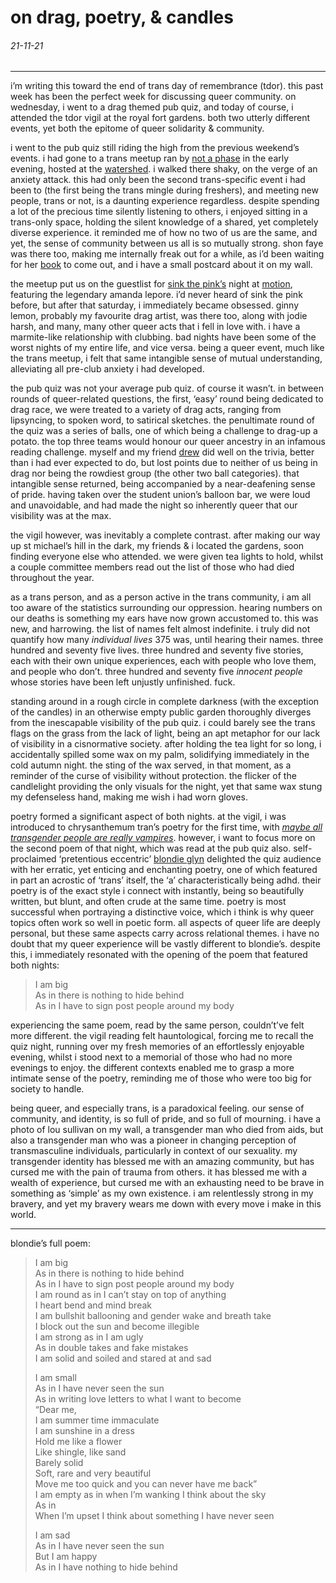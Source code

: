 # on drag, poetry, & candles
###### 21-11-21
* * * 

i’m writing this toward the end of trans day of remembrance (tdor). this past week has been the perfect week for discussing queer community. on wednesday, i went to a drag themed pub quiz, and today of course, i attended the tdor vigil at the royal fort gardens. both two utterly different events, yet both the epitome of queer solidarity & community. 

i went to the pub quiz still riding the high from the previous weekend’s events. i had gone to a trans meetup ran by [not a phase](https://notaphase.org) in the early evening, hosted at the [watershed](https://www.watershed.co.uk). i walked there shaky, on the verge of an anxiety attack. this had only been the second trans-specific event i had been to (the first being the trans mingle during freshers), and meeting new people, trans or not, is a daunting experience regardless. despite spending a lot of the precious time silently listening to others, i enjoyed sitting in a trans-only space, holding the silent knowledge of a shared, yet completely diverse experience. it reminded me of how no two of us are the same, and yet, the sense of community between us all is so mutually strong. shon faye was there too, making me internally freak out for a while, as i’d been waiting for her [book](https://www.amazon.co.uk/Transgender-Issue-Argument-Justice/dp/B092RC5WM4/ref=sr_1_1?keywords=shon+faye&qid=1637541842&sr=8-1) to come out, and i have a small postcard about it on my wall. 

the meetup put us on the guestlist for [sink the pink’s](https://sinkthepink.com) night at [motion](https://motion-bristol.com), featuring the legendary amanda lepore. i’d never heard of sink the pink before, but after that saturday, i immediately became obsessed. ginny lemon, probably my favourite drag artist, was there too, along with jodie harsh, and many, many other queer acts that i fell in love with. i have a marmite-like relationship with clubbing. bad nights have been some of the worst nights of my entire life, and vice versa. being a queer event, much like the trans meetup, i felt that same intangible sense of mutual understanding, alleviating all pre-club anxiety i had developed.

the pub quiz was not your average pub quiz. of course it wasn’t. in between rounds of queer-related questions, the first, ‘easy’ round being dedicated to drag race, we were treated to a variety of drag acts, ranging from lipsyncing, to spoken word, to satirical sketches. the penultimate round of the quiz was a series of balls, one of which being a challenge to drag-up a potato. the top three teams would honour our queer ancestry in an infamous reading challenge. myself and my friend [drew](https://drewb729.github.io) did well on the trivia, better than i had ever expected to do, but lost points due to neither of us being in drag nor being the rowdiest group (the other two ball categories). that intangible sense returned, being accompanied by a near-deafening sense of pride. having taken over the student union’s balloon bar, we were loud and unavoidable, and had made the night so inherently queer that our visibility was at the max.

the vigil however, was inevitably a complete contrast. after making our way up st michael’s hill in the dark, my friends & i located the gardens, soon finding everyone else who attended. we were given tea lights to hold, whilst a couple committee members read out the list of those who had died throughout the year. 

as a trans person, and as a person active in the trans community, i am all too aware of the statistics surrounding our oppression. hearing numbers on our deaths is something my ears have now grown accustomed to. this was new, and harrowing. the list of names felt almost indefinite. i truly did not quantify how many *individual lives* 375 was, until hearing their names. three hundred and seventy five lives. three hundred and seventy five stories, each with their own unique experiences, each with people who love them, and people who don’t. three hundred and seventy five *innocent people* whose stories have been left unjustly unfinished. fuck.

standing around in a rough circle in complete darkness (with the exception of the candles) in an otherwise empty public garden thoroughly diverges from the inescapable visibility of the pub quiz. i could barely see the trans flags on the grass from the lack of light, being an apt metaphor for our lack of visibility in a cisnormative society. after holding the tea light for so long, i accidentally spilled some wax on my palm, solidifying immediately in the cold autumn night. the sting of the wax served, in that moment, as a reminder of the curse of visibility without protection. the flicker of the candlelight providing the only visuals for the night, yet that same wax stung my defenseless hand, making me wish i had worn gloves. 

poetry formed a significant aspect of both nights. at the vigil, i was introduced to chrysanthemum tran’s poetry for the first time, with [*maybe all transgender people are really vampires*](https://www.youtube.com/watch?v=uLaJlBoW5ng). however, i want to focus more on the second poem of that night, which was read at the pub quiz also. self-proclaimed ‘pretentious eccentric’ [blondie glyn](https://instagram.com/coco_cha_fuckyou_no5) delighted the quiz audience with her erratic, yet enticing and enchanting poetry, one of which featured in part an acrostic of ‘trans’ itself, the ‘a’ characteristically being adhd. their poetry is of the exact style i connect with instantly, being so beautifully written, but blunt, and often crude at the same time. poetry is most successful when portraying a distinctive voice, which i think is why queer topics often work so well in poetic form. all aspects of queer life are deeply personal, but these same aspects carry across relational themes. i have no doubt that my queer experience will be vastly different to blondie’s. despite this, i immediately resonated with the opening of the poem that featured both nights:

> I am big  
> As in there is nothing to hide behind  
> As in I have to sign post people around my body

experiencing the same poem, read by the same person, couldn’t’ve felt more different. the vigil reading felt hauntological, forcing me to recall the quiz night, running over my fresh memories of an effortlessly enjoyable evening, whilst i stood next to a memorial of those who had no more evenings to enjoy. the different contexts enabled me to grasp a more intimate sense of the poetry, reminding me of those who were too big for society to handle. 

being queer, and especially trans, is a paradoxical feeling. our sense of community, and identity, is so full of pride, and so full of mourning. i have a photo of lou sullivan on my wall, a transgender man who died from aids, but also a transgender man who was a pioneer in changing perception of transmasculine individuals, particularly in context of our sexuality. my transgender identity has blessed me with an amazing community, but has cursed me with the pain of trauma from others. it has blessed me with a wealth of experience, but cursed me with an exhausting need to be brave in something as ‘simple’ as my own existence. i am relentlessly strong in my bravery, and yet my bravery wears me down with every move i make in this world. 

* * *
blondie’s full poem:

> I am big  
> As in there is nothing to hide behind  
> As in I have to sign post people around my body  
> I am round as in I can’t stay on top of anything  
> I heart bend and mind break  
> I am bullshit ballooning and gender wake and breath take  
> I block out the sun and become illegible  
> I am strong as in I am ugly  
> As in double takes and fake mistakes  
> I am solid and soiled and stared at and sad  
>  
> I am small  
> As in I have never seen the sun  
> As in writing love letters to what I want to become  
> “Dear me,  
> I am summer time immaculate  
> I am sunshine in a dress  
> Hold me like a flower  
> Like shingle, like sand  
> Barely solid  
> Soft, rare and very beautiful  
> Move me too quick and you can never have me back”  
> I am empty as in when I’m wanking I think about the sky  
> As in  
> When I’m upset I think about something I have never seen  
>  
> I am sad  
> As in I have never seen the sun  
> But I am happy  
> As in I have nothing to hide behind


